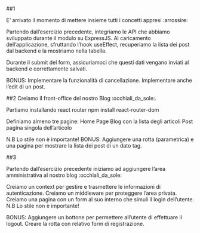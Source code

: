 ##1

E’ arrivato il momento di mettere insieme tutti i concetti appresi :arrossire:

Partendo dall’esercizio precedente, integriamo le API che abbiamo sviluppato durante il modulo su ExpressJS. 
Al caricamento dell’applicazione, sfruttando l’hook useEffect, recuperiamo la lista dei post dal backend e la mostriamo nella tabella.

Durante il submit del form, assicuriamoci che questi dati vengano inviati al backend e correttamente salvati.

BONUS:
Implementare la funzionalità di cancellazione.
Implementare anche l’edit di un post.



##2
Creiamo il front-office del nostro Blog :occhiali_da_sole:.

Partiamo installando react router npm install react-router-dom

Definiamo almeno tre pagine:
Home Page
Blog con la lista degli articoli
Post pagina singola dell’articolo

N.B Lo stile non è importante!
BONUS:
Aggiungere una rotta (parametrica) e una pagina per mostrare la lista dei post di un dato tag.

##3

Partendo dall’esercizio precedente iniziamo ad aggiungere l’area amministrativa al nostro blog :occhiali_da_sole:

Creiamo un context per gestire e trasmettere le informazioni di autenticazione. Creiamo un middleware per proteggere l’area privata. Creiamo una pagina con un form al suo interno che simuli il login dell’utente.
N.B Lo stile non è importante!

BONUS:
Aggiungere un bottone per permettere all’utente di effettuare il logout.
Creare la rotta con relativo form di registrazione.


   